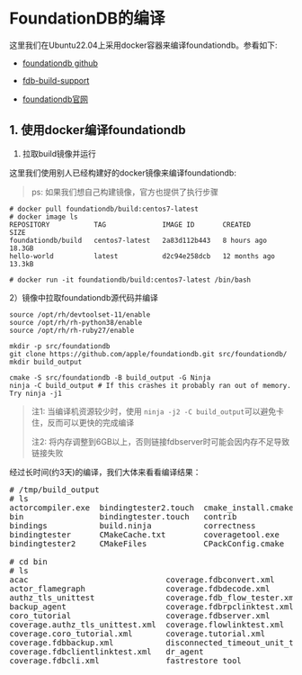 # FoundationDB的编译

这里我们在Ubuntu22.04上采用docker容器来编译foundationdb。参看如下:

- [foundationdb github](https://github.com/apple/foundationdb)

- [fdb-build-support](https://github.com/FoundationDB/fdb-build-support)

- [foundationdb官网](https://www.foundationdb.org/)


## 1. 使用docker编译foundationdb

1) 拉取build镜像并运行

这里我们使用别人已经构建好的docker镜像来编译foundationdb:

>ps: 如果我们想自己构建镜像，官方也提供了执行步骤

```
# docker pull foundationdb/build:centos7-latest
# docker image ls
REPOSITORY           TAG              IMAGE ID       CREATED         SIZE
foundationdb/build   centos7-latest   2a83d112b443   8 hours ago     18.3GB
hello-world          latest           d2c94e258dcb   12 months ago   13.3kB

# docker run -it foundationdb/build:centos7-latest /bin/bash
```

2）镜像中拉取foundationdb源代码并编译

```
source /opt/rh/devtoolset-11/enable
source /opt/rh/rh-python38/enable
source /opt/rh/rh-ruby27/enable

mkdir -p src/foundationdb
git clone https://github.com/apple/foundationdb.git src/foundationdb/ 
mkdir build_output

cmake -S src/foundationdb -B build_output -G Ninja 
ninja -C build_output # If this crashes it probably ran out of memory. Try ninja -j1
```
>注1: 当编译机资源较少时，使用 `ninja -j2 -C build_output`可以避免卡住，反而可以更快的完成编译
>
>注2: 将内存调整到6GB以上，否则链接fdbserver时可能会因内存不足导致链接失败

经过长时间(约3天)的编译，我们大体来看看编译结果：
<pre>
# /tmp/build_output
# ls
actorcompiler.exe  bindingtester2.touch  cmake_install.cmake  CPackSourceConfig.cmake  fdbcli       fdbserver    metacluster  tests
bin                bindingtester.touch   contrib              CTestCustom.ctest        fdbclient    flow         packages     versions.target
bindings           build.ninja           correctness          CTestTestfile.cmake      fdb.cluster  flowbench    packaging    version.txt
bindingtester      CMakeCache.txt        coveragetool.exe     documentation            fdbmonitor   lib          sandbox      vexillographer.exe
bindingtester2     CMakeFiles            CPackConfig.cmake    fdbbackup                fdbrpc       License.txt  share

# cd bin
# ls
acac                             coverage.fdbconvert.xml          fdbbackup                   fdb_c_shim_api_tester         fdbrestore
actor_flamegraph                 coverage.fdbdecode.xml           fdb_c90_test                fdb_c_shim_lib_tester         fdbserver
authz_tls_unittest               coverage.fdb_flow_tester.xml     fdb_c_api_tester            fdb_c_shim_unit_tests         linktest
backup_agent                     coverage.fdbrpclinktest.xml      fdb_c_client_config_tester  fdb_c_txn_size_test           mako
coro_tutorial                    coverage.fdbserver.xml           fdb_c_client_memory_test    fdb_c_unit_tests              mkcert
coverage.authz_tls_unittest.xml  coverage.flowlinktest.xml        fdbcli                      fdb_c_unit_tests_version_510  trace_partial_file_suffix_test
coverage.coro_tutorial.xml       coverage.tutorial.xml            fdbconvert                  fdbdecode                     tutorial
coverage.fdbbackup.xml           disconnected_timeout_unit_tests  fdb_c_performance_test      fdbdr
coverage.fdbclientlinktest.xml   dr_agent                         fdb_c_ryw_benchmark         fdb_flow_tester
coverage.fdbcli.xml              fastrestore_tool                 fdb_c_setup_tests           fdbmonitor
</pre>



